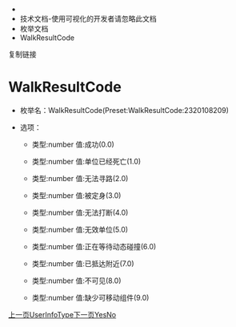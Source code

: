   * [](/)
  * 技术文档-使用可视化的开发者请忽略此文档
  * 枚举文档
  * WalkResultCode

复制链接

# WalkResultCode

  * 枚举名：WalkResultCode(Preset:WalkResultCode:2320108209)

  * 选项：

    * 类型:number 值:成功(0.0)

    * 类型:number 值:单位已经死亡(1.0)

    * 类型:number 值:无法寻路(2.0)

    * 类型:number 值:被定身(3.0)

    * 类型:number 值:无法打断(4.0)

    * 类型:number 值:无效单位(5.0)

    * 类型:number 值:正在等待动态碰撞(6.0)

    * 类型:number 值:已抵达附近(7.0)

    * 类型:number 值:不可见(8.0)

    * 类型:number 值:缺少可移动组件(9.0)

[上一页UserInfoType](/技术文档/枚举文档/UserInfoType)[下一页YesNo](/技术文档/枚举文档/YesNo)


